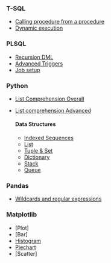 ### T-SQL
* [Calling procedure from a procedure](scripts/procedure_output_call.sql)
* [Dynamic execution](scripts/dynamic_parameters.sql)

### PLSQL
* [Recursion DML](scripts/recursion_dml.sql)
* [Advanced Triggers](scripts/ora_triggers_advanced.sql)
* [Job setup](scripts/job.sql)

### Python
* [List Comprehension Overall](scripts/list_comprehension_overall.ipynb)
* [List comprehension Advanced](scripts/list_comprehension_1.ipynb)

  #### Data Structures
  * [Indexed Sequences](scripts/ds_indexed_sequences.ipynb)
  * [List](scripts/ds_list.ipynb)
  * [Tuple & Set](scripts/ds_tuple_set.ipynb)
  * [Dictionary](scripts/ds_dictionary.ipynb)
  * [Stack](scripts/ds_stack.ipynb)
  * [Queue](scripts/ds_queue.ipynb)

### Pandas
* [Wildcards and regular expressions](scripts/wildcard_regexp.ipynb)

### Matplotlib
* [Plot]
* [Bar]
* [Histogram](scripts/histogram.ipynb)
* [Piechart](scripts/piechart.ipynb)
* [Scatter]
